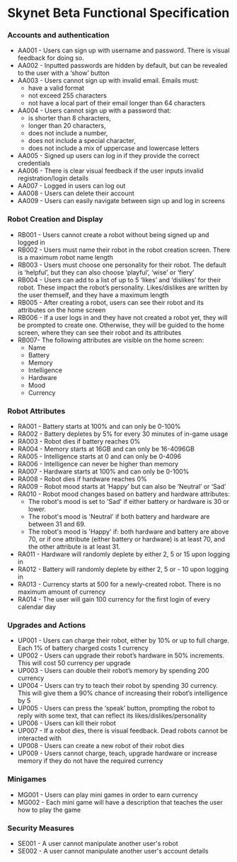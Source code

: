 # Skynet Beta Functional Specification

### Accounts and authentication
- AA001 - Users can sign up with username and password. There is visual feedback for doing so. 
- AA002 - Inputted passwords are hidden by default, but can be revealed to the user with a ‘show’ button
- AA003 - Users cannot sign up with invalid email. Emails must:
	- have a valid format
	- not exceed 255 characters
	- not have a local part of their email longer than 64 characters
- AA004 - Users cannot sign up with a password that: 
	- is shorter than 8 characters,
	- longer than 20 characters,
	- does not include a number,
	- does not include a special character,
	- does not include a mix of uppercase and lowercase letters
- AA005 - Signed up users can log in if they provide the correct credentials
- AA006 - There is clear visual feedback if the user inputs invalid registration/login details
- AA007 - Logged in users can log out
- AA008 - Users can delete their account
- AA009 - Users can easily navigate between sign up and log in screens

### Robot Creation and Display
- RB001 - Users cannot create a robot without being signed up and logged in
- RB002 - Users must name their robot in the robot creation screen. There is a maximum robot name length
- RB003 - Users must choose one personality for their robot. The default is ‘helpful’, but they can also choose ‘playful’, ‘wise’ or ‘fiery’
- RB004 - Users can add to a list of up to 5 ‘likes’ and ‘dislikes’ for their robot. These impact the robot’s personality. Likes/dislikes are written by the user themself, and they have a maximum length
- RB005 - After creating a robot, users can see their robot and its attributes on the home screen
- RB006 - If a user logs in and they have not created a robot yet, they will be prompted to create one. Otherwise, they will be guided to the home screen, where they can see their robot and its attributes
- RB007- The following attributes are visible on the home screen:
	- Name
	- Battery
	- Memory
	- Intelligence
	- Hardware
	- Mood
	- Currency

### Robot Attributes
- RA001 - Battery starts at 100% and can only be 0-100%
- RA002 - Battery depletes by 5% for every 30 minutes of in-game usage
- RA003 - Robot dies if battery reaches 0%
- RA004 - Memory starts at 16GB and can only be 16-4096GB
- RA005 - Intelligence starts at 0 and can only be 0-4096
- RA006 - Intelligence can never be higher than memory
- RA007 - Hardware starts at 100% and can only be 0-100%
- RA008 - Robot dies if hardware reaches 0%
- RA009 - Robot mood starts at ‘Happy’ but can also be ‘Neutral’ or ‘Sad’
- RA010 - Robot mood changes based on battery and hardware attributes:
	- The robot's mood is set to 'Sad' if either battery or hardware is 30 or lower.
	- The robot's mood is 'Neutral' if both battery and hardware are between 31 and 69.
	- The robot's mood is 'Happy' if: both hardware and battery are above 70, or if one attribute (either battery or hardware) is at least 70, and the other attribute is at least 31.
- RA011 - Hardware will randomly deplete by either 2, 5 or 15 upon logging in
- RA012 - Battery will randomly deplete by either 2, 5 or - 10 upon logging in
- RA013 - Currency starts at 500 for a newly-created robot. There is no maximum amount of currency
- RA014 - The user will gain 100 currency for the first login of every calendar day

### Upgrades and Actions
- UP001 - Users can charge their robot, either by 10% or up to full charge. Each 1% of battery charged costs 1 currency
- UP002 - Users can upgrade their robot’s hardware in 50% increments. This will cost 50 currency per upgrade
- UP003 - Users can double their robot’s memory by spending 200 currency
- UP004 - Users can try to teach their robot by spending 30 currency. This will give them a 90% chance of increasing their robot’s intelligence by 5
- UP005 - Users can press the ‘speak’ button, prompting the robot to reply with some text, that can reflect its likes/dislikes/personality
- UP006 - Users can kill their robot
- UP007 - If a robot dies, there is visual feedback. Dead robots cannot be interacted with
- UP008 - Users can create a new robot of their robot dies
- UP009 - Users cannot charge, teach, upgrade hardware or increase memory if they do not have the required currency

### Minigames
- MG001 - Users can play mini games in order to earn currency
- MG002 - Each mini game will have a description that teaches the user how to play the game

### Security Measures
- SE001 - A user cannot manipulate another user's robot
- SE002 - A user cannot manipulate another user's account details